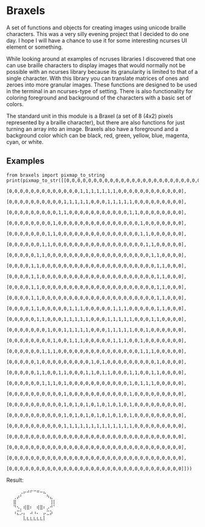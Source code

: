 # Braxels

A set of functions and objects for creating images using unicode braille characters. This was a very silly evening project that I decided to do one day. I hope I will have a chance to use it for some interesting ncurses UI element or something.

While looking around at examples of ncruses libraries I discovered that one can use braille characters to display images that would normally not be possible with an ncurses library because its granularity is limited to that of a single character. With this library you can translate matrices of ones and zeroes into more granular images. These functions are designed to be used in the terminal in an ncurses-type of setting. There is also functionality for coloring foreground and background of the characters with a basic set of colors.

The standard unit in this module is a Braxel (a set of 8 (4x2) pixels represented by a braille character), but there are also functions for just turning an array into an image. Braxels also have a foreground and a background color which can be black, red, green, yellow, blue, magenta, cyan, or white.

## Examples

```
from braxels import pixmap_to_string
print(pixmap_to_str([[0,0,0,0,0,0,0,0,0,0,0,0,0,0,0,0,0,0,0,0,0,0,0,0,0,0,0,0,0,0,0,0],
                     [0,0,0,0,0,0,0,0,0,0,0,0,0,1,1,1,1,1,1,1,0,0,0,0,0,0,0,0,0,0,0,0],
                     [0,0,0,0,0,0,0,0,0,0,1,1,1,1,1,0,0,0,1,1,1,1,1,0,0,0,0,0,0,0,0,0],
                     [0,0,0,0,0,0,0,0,0,1,1,0,0,0,0,0,0,0,0,0,0,0,1,1,0,0,0,0,0,0,0,0],
                     [0,0,0,0,0,0,0,0,1,0,0,0,0,0,0,0,0,0,0,0,0,0,0,0,1,0,0,0,0,0,0,0],
                     [0,0,0,0,0,0,0,1,1,0,0,0,0,0,0,0,0,0,0,0,0,0,0,0,1,1,0,0,0,0,0,0],
                     [0,0,0,0,0,0,1,1,0,0,0,0,0,0,0,0,0,0,0,0,0,0,0,0,0,1,1,0,0,0,0,0],
                     [0,0,0,0,0,1,1,0,0,0,0,0,0,0,0,0,0,0,0,0,0,0,0,0,0,0,1,1,0,0,0,0],
                     [0,0,0,0,1,1,0,0,0,0,0,0,0,0,0,0,0,0,0,0,0,0,0,0,0,0,0,1,1,0,0,0],
                     [0,0,0,0,1,1,0,0,0,0,0,0,0,0,0,0,0,0,0,0,0,0,0,0,0,0,0,1,1,0,0,0],
                     [0,0,0,0,1,1,0,0,0,0,0,0,0,0,0,0,0,0,0,0,0,0,0,0,0,0,0,1,1,0,0,0],
                     [0,0,0,0,1,1,0,0,0,0,0,0,0,0,0,0,0,0,0,0,0,0,0,0,0,0,0,1,1,0,0,0],
                     [0,0,0,0,1,1,0,0,0,0,0,1,1,1,0,0,0,0,0,1,1,1,0,0,0,0,0,1,1,0,0,0],
                     [0,0,0,0,0,1,1,0,0,0,1,1,1,1,1,0,0,0,1,1,1,1,1,0,0,0,1,1,0,0,0,0],
                     [0,0,0,0,0,0,0,1,0,0,1,1,1,1,1,0,0,0,1,1,1,1,1,0,0,1,0,0,0,0,0,0],
                     [0,0,0,0,0,0,0,0,1,0,0,1,1,1,0,0,0,0,0,1,1,1,0,0,1,0,0,0,0,0,0,0],
                     [0,0,0,0,0,0,1,1,1,0,0,0,0,0,0,0,0,0,0,0,0,0,0,0,1,1,1,0,0,0,0,0],
                     [0,0,0,0,0,1,0,0,0,0,0,0,0,0,0,1,0,1,0,0,0,0,0,0,0,0,0,1,0,0,0,0],
                     [0,0,0,0,0,1,1,0,0,1,1,0,0,0,1,1,0,1,1,0,0,0,1,1,0,0,1,1,0,0,0,0],
                     [0,0,0,0,0,0,1,1,1,0,1,0,0,0,0,0,0,0,0,0,0,0,1,0,1,1,1,0,0,0,0,0],
                     [0,0,0,0,0,0,0,0,0,0,1,0,0,0,0,0,0,0,0,0,0,0,1,0,0,0,0,0,0,0,0,0],
                     [0,0,0,0,0,0,0,0,0,0,1,0,1,0,1,0,1,0,1,0,1,0,1,0,0,0,0,0,0,0,0,0],
                     [0,0,0,0,0,0,0,0,0,0,1,0,1,0,1,0,1,0,1,0,1,0,1,0,0,0,0,0,0,0,0,0],
                     [0,0,0,0,0,0,0,0,0,0,1,1,1,1,1,1,1,1,1,1,1,1,1,0,0,0,0,0,0,0,0,0],
                     [0,0,0,0,0,0,0,0,0,0,0,0,0,0,0,0,0,0,0,0,0,0,0,0,0,0,0,0,0,0,0,0],
                     [0,0,0,0,0,0,0,0,0,0,0,0,0,0,0,0,0,0,0,0,0,0,0,0,0,0,0,0,0,0,0,0],
                     [0,0,0,0,0,0,0,0,0,0,0,0,0,0,0,0,0,0,0,0,0,0,0,0,0,0,0,0,0,0,0,0],
                     [0,0,0,0,0,0,0,0,0,0,0,0,0,0,0,0,0,0,0,0,0,0,0,0,0,0,0,0,0,0,0,0]]))
```

Result:

```
⠀⠀⠀⠀⢀⡤⠴⠖⠒⠶⠤⣄⠀⠀⠀⠀
⠀⠀⢀⡴⠃⠀⠀⠀⠀⠀⠀⠀⠳⣄⠀⠀
⠀⠀⣿⠀⠀⠀⠀⠀⠀⠀⠀⠀⠀⢸⡇⠀
⠀⠀⠙⠢⡀⢾⣿⠆⠀⢾⣿⠆⡠⠚⠁⠀
⠀⠀⠰⣍⡡⡄⠀⠴⠰⠄⠀⡤⣉⡵⠀⠀
⠀⠀⠀⠀⠀⣇⣆⣆⣆⣆⣆⡇⠀⠀⠀⠀
```
